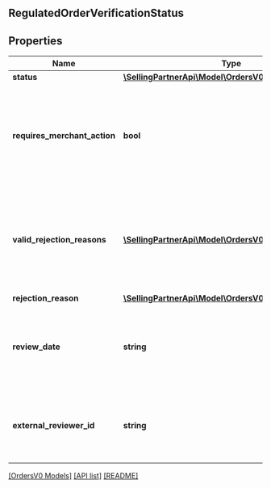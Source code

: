 ## RegulatedOrderVerificationStatus

## Properties

Name | Type | Description | Notes
------------ | ------------- | ------------- | -------------
**status** | [**\SellingPartnerApi\Model\OrdersV0\VerificationStatus**](VerificationStatus.md) |  |
**requires_merchant_action** | **bool** | When true, the regulated information provided in the order requires a review by the merchant. |
**valid_rejection_reasons** | [**\SellingPartnerApi\Model\OrdersV0\RejectionReason[]**](RejectionReason.md) | A list of valid rejection reasons that may be used to reject the order&#39;s regulated information. |
**rejection_reason** | [**\SellingPartnerApi\Model\OrdersV0\RejectionReason**](RejectionReason.md) |  | [optional]
**review_date** | **string** | The date the order was reviewed. In ISO 8601 date time format. | [optional]
**external_reviewer_id** | **string** | The identifier for the order&#39;s regulated information reviewer. | [optional]

[[OrdersV0 Models]](../) [[API list]](../../Api) [[README]](../../../README.md)
